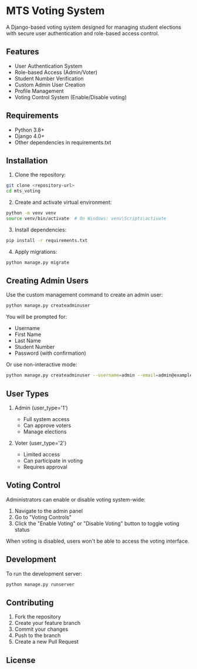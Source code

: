 # MTS Voting System

A Django-based voting system designed for managing student elections with secure user authentication and role-based access control.

## Features

- User Authentication System
- Role-based Access (Admin/Voter)
- Student Number Verification
- Custom Admin User Creation
- Profile Management
- Voting Control System (Enable/Disable voting)

## Requirements

- Python 3.8+
- Django 4.0+
- Other dependencies in requirements.txt

## Installation

1. Clone the repository:

```bash
git clone <repository-url>
cd mts_voting
```

2. Create and activate virtual environment:

```bash
python -m venv venv
source venv/bin/activate  # On Windows: venv\Scripts\activate
```

3. Install dependencies:

```bash
pip install -r requirements.txt
```

4. Apply migrations:

```bash
python manage.py migrate
```

## Creating Admin Users

Use the custom management command to create an admin user:

```bash
python manage.py createadminuser
```

You will be prompted for:

- Username
- First Name
- Last Name
- Student Number
- Password (with confirmation)

Or use non-interactive mode:

```bash
python manage.py createadminuser --username=admin --email=admin@example.com --stud-no=12345 --first-name=John --last-name=Doe
```

## User Types

1. Admin (user_type='1')

   - Full system access
   - Can approve voters
   - Manage elections

2. Voter (user_type='2')
   - Limited access
   - Can participate in voting
   - Requires approval

## Voting Control

Administrators can enable or disable voting system-wide:

1. Navigate to the admin panel
2. Go to "Voting Controls"
3. Click the "Enable Voting" or "Disable Voting" button to toggle voting status

When voting is disabled, users won't be able to access the voting interface.

## Development

To run the development server:

```bash
python manage.py runserver
```

## Contributing

1. Fork the repository
2. Create your feature branch
3. Commit your changes
4. Push to the branch
5. Create a new Pull Request

## License
